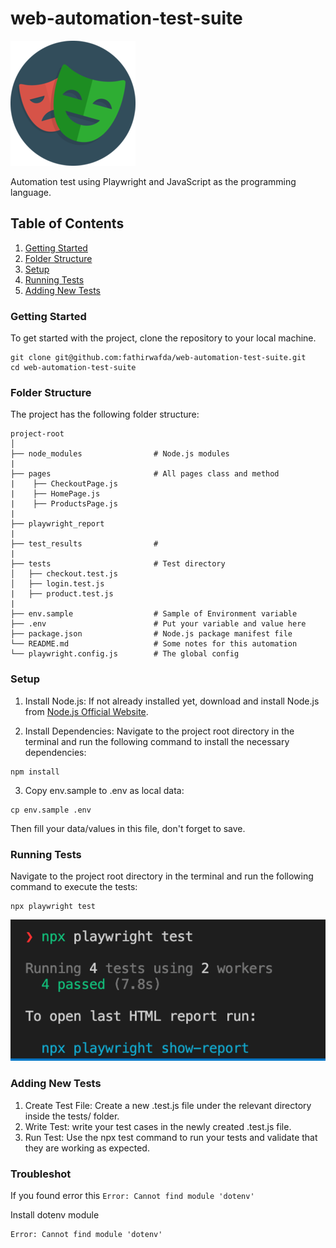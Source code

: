 # web-automation-test-suite
![alt text](./playwright-logo.png)

Automation test using Playwright and JavaScript as the programming language.

## Table of Contents
1. [Getting Started](#getting-started)
2. [Folder Structure](#folder-structure)
3. [Setup](#setup)
4. [Running Tests](#running-tests)
5. [Adding New Tests](#adding-new-tests)

### Getting Started
To get started with the project, clone the repository to your local machine.

```
git clone git@github.com:fathirwafda/web-automation-test-suite.git
cd web-automation-test-suite
```

### Folder Structure
The project has the following folder structure:

```
project-root
│
├── node_modules                # Node.js modules
|
├── pages                       # All pages class and method
|    ├── CheckoutPage.js
|    ├── HomePage.js
|    ├── ProductsPage.js
|
├── playwright_report
|
├── test_results                # 
|
├── tests                       # Test directory
│   ├── checkout.test.js        
│   ├── login.test.js
|   ├── product.test.js
|
├── env.sample                  # Sample of Environment variable
├── .env                        # Put your variable and value here
├── package.json                # Node.js package manifest file
└── README.md                   # Some notes for this automation
└── playwright.config.js        # The global config
```

### Setup
1. Install Node.js: If not already installed yet, download and install Node.js from [Node.js Official Website](https://nodejs.org/).

2. Install Dependencies: Navigate to the project root directory in the terminal and run the following command to install the necessary dependencies:

```
npm install
```

3. Copy env.sample to .env as local data:

```
cp env.sample .env
```
Then fill your data/values in this file, don't forget to save.

### Running Tests
Navigate to the project root directory in the terminal and run the following command to execute the tests:

```
npx playwright test
```
![alt text](./npx-command-line.png)

### Adding New Tests
1. Create Test File: Create a new .test.js file under the relevant directory inside the tests/ folder.
2. Write Test: write your test cases in the newly created .test.js file.
3. Run Test: Use the npx test command to run your tests and validate that they are working as expected.

### Troubleshot
If you found error this `Error: Cannot find module 'dotenv'`

Install dotenv module
```
Error: Cannot find module 'dotenv'
```
